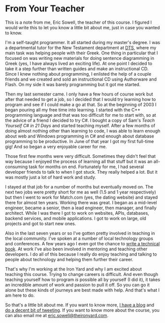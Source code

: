 # From Your Teacher

This is a note from me, Eric Sowell, the teacher of this course. I figured I would write this to let you know a little bit about me, just in case you wanted to know.

I'm a self-taught programmer. It all started during my master's degree. I was a departmental tutor for the New Testament department at [DTS](http://www.dts.edu/), where my main task was helping people with their Greek. One thing in particular that I focused on was writing new materials for doing sentence diagramming in Greek (yes, I have always lived an exciting life). At one point I decided to take it a step further than written guides and make an instructional CD. Since I knew nothing about programming, I enlisted the help of a couple friends and we created and sold an instructional CD using Authorware and Flash. On my side it was barely programming but it got me started.

Then my last semester came. I only have a few hours of course work but after that needed to get a job, so I decided that I would try learning how to program and see if I could make a go at that. So at the beginning of 2003 I began pouring all my free time into learning. I started with the C++ programming language and that was too difficult for me to start with, so at the advice of a friend I decided to try C#. I bought a copy of Sam's *Teach Yourself C# in 21 Days* and started teaching myself. After a few months of doing almost nothing other than learning to code, I was able to learn enough about web and Windows programming in C# and enough about database programming to be productive. In June of that year I got my first full-time gig! And so began a very enjoyable career for me.

Those first few months were very difficult. Sometimes they didn't feel that way because I enjoyed the process of learning all that stuff but it was an all-consuming task for months on end. Fortunately for me, I had several developer friends to talk to when I got stuck. They really helped a lot. But it was mostly just a lot of hard work and study.

I stayed at that job for a number of months but eventually moved on. The next two jobs were pretty short for me as well (1.5 and 1 year respectively) but then I went to work for Match.com (yes, the dating website) and stayed there for almost ten years. Working there was great. I began as a mid-level engineer, became a senior, then a lead engineer, then manager, and finally architect. While I was there I got to work on websites, APIs, databases, backend services, and mobile applications. I got to work on large, old projects and got to start new ones.

Also in the last seven years or so I've gotten pretty involved in teaching in the local community. I've spoken at a number of local technology groups and conferences. A few years ago I even got the chance to [write a technical book](http://www.amazon.com/Mobile-ASP-NET-MVC-Eric-Sowell/dp/1430250569/ref=sr_1_1). At work I've also been involved in mentoring and teaching other developers. I do all of this because I really do enjoy teaching and talking to people about technology and helping them further their career.

That's why I'm working at the Iron Yard and why I am excited about teaching this course. Trying to change careers is difficult. And even though teaching yourself how to program *is* possible all by yourself (I did it), it takes an incredible amount of work and passion to pull it off. So you can go it alone but these kinds of journeys are best made with help. And that's what I am here to do.

So that's a little bit about me. If you want to know more, [I have a blog](http://ericsowell.com/blog) and [do a decent bit of tweeting](https://twitter.com/mallioch). If you want to know more about the course, you can also email me at eric.sowell@theironyard.com.

